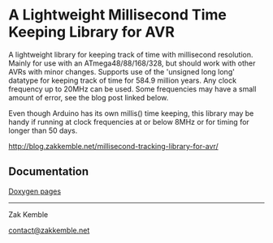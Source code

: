 A Lightweight Millisecond Time Keeping Library for AVR
======================================================

A lightweight library for keeping track of time with millisecond resolution. Mainly for use with an ATmega48/88/168/328, but should work with other AVRs with minor changes. Supports use of the 'unsigned long long' datatype for keeping track of time for 584.9 million years. Any clock frequency up to 20MHz can be used. Some frequencies may have a small amount of error, see the blog post linked below.

Even though Arduino has its own millis() time keeping, this library may be handy if running at clock frequencies at or below 8MHz or for timing for longer than 50 days.

http://blog.zakkemble.net/millisecond-tracking-library-for-avr/

Documentation
-------------

[Doxygen pages](http://zkemble.github.io/millis/)

---

Zak Kemble

contact@zakkemble.net
